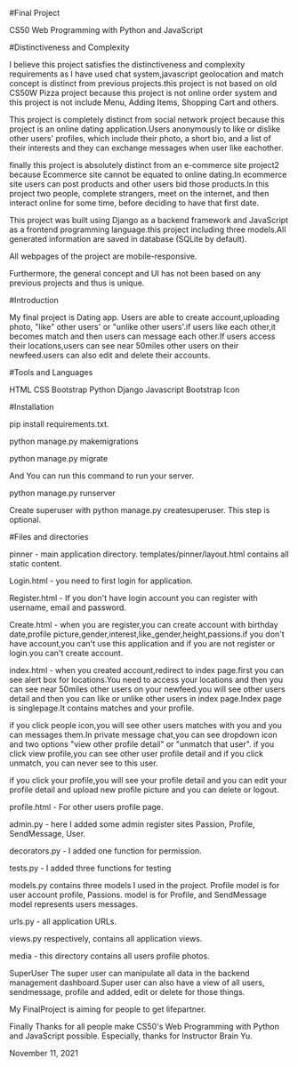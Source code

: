 #Final Project

CS50 Web Programming with Python and JavaScript



#Distinctiveness and Complexity

I believe this project satisfies the distinctiveness and complexity requirements as I have used chat system,javascript geolocation and match concept is distinct from previous projects.this project is not based on old CS50W Pizza project because this project is not online order system and this project is not include Menu, Adding Items, Shopping Cart and others.

This project is completely distinct from social network project because this project is an online dating application.Users anonymously to like or dislike other users' profiles, which include their photo, a short bio, and a list of their interests and they can exchange messages when user like eachother.

finally this project is absolutely distinct from an e-commerce site project2 because Ecommerce site cannot be equated to online dating.In ecommerce site users can post products and other users bid those products.In this project two people, complete strangers, meet on the internet, and then interact online for some time, before deciding to have that first date.

This project was built using Django as a backend framework and JavaScript as a frontend programming language.this project including three models.All generated information are saved in database (SQLite by default).

All webpages of the project are mobile-responsive.

Furthermore, the general concept and UI has not been based on any previous projects and thus is unique.


#Introduction

My final project is  Dating app. Users are able to create account,uploading photo, "like" other users' or "unlike other users'.if users like each other,it becomes match and then users can message each other.If users access their locations,users can see near 50miles other users on their newfeed.users can also edit and delete their accounts.    


#Tools and Languages

HTML
CSS
Bootstrap
Python Django
Javascript
Bootstrap Icon


#Installation

pip install requirements.txt.

python manage.py makemigrations 

python manage.py migrate

And You can run this command to run your server.

python manage.py runserver

Create superuser with python manage.py createsuperuser. This step is optional.


#Files and directories

pinner - main application directory.
templates/pinner/layout.html contains all static content.

Login.html - 
you need to first login for application.

Register.html - 
If you don't have login account you can register with username, email and password.

Create.html - 
when you are register,you can create account with birthday date,profile picture,gender,interest,like_gender,height,passions.if you don't have account,you can't use this application and if you are not register or login.you can't create account.

index.html - 
when you created account,redirect to index page.first you can see alert box for locations.You need to access your locations and then you can see near 50miles other users on your newfeed.you will see other users detail and then you can like or unlike other users in index page.Index page is singlepage.It contains matches and your profile.

if you click people icon,you will see other users matches with you and you can messages them.In private message chat,you can see dropdown icon and two options "view other profile detail" or "unmatch that user".
if you click view profile,you can see other user profile detail and if you click unmatch, you can never  see to this user. 

if you click your profile,you will see your profile detail and you can edit your profile detail and upload new profile picture and you can delete or logout.

profile.html - 
For other users profile page.

admin.py - here I added some admin register sites Passion, Profile, SendMessage, User.

decorators.py - I added one function for permission.

tests.py - I added three functions for testing

models.py contains three models I used in the project. Profile model is for user account profile, 
Passions. model is for Profile, and SendMessage model represents users messages.

urls.py - all application URLs.

views.py respectively, contains all application views.

media - this directory contains all users profile photos.

SuperUser
The super user can manipulate all data in the backend management dashboard.Super user can also have a view of all users, sendmessage, profile and added, edit or delete for those things.

My FinalProject is aiming for people to get lifepartner.


Finally
Thanks for all people make CS50's Web Programming with Python and JavaScript possible. Especially, thanks for Instructor Brain Yu.

November 11, 2021
